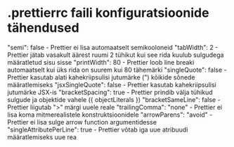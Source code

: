 # .prettierrc faili konfiguratsioonide tähendused

"semi": false - Prettier ei lisa automaatselt semikooloneid
"tabWidth": 2 - Prettier jätab vasakult äärest ruumi 2 tühikut kui see rida kuulub sulgudega määratletud sisu sisse
"printWidth": 80 - Prettier loob line breaki automaatselt kui üks rida on suurem kui 80 tähemärki
"singleQuote": false - Prettier kasutab alati kahekriipsulisi jutumärke (") kõikide sõnede määratlemiseks
"jsxSingleQuote": false - Prettier kasutab kahekriipsulisi jutumärke JSX-is
"bracketSpacing": true - Prettier prindib välja tühikud sulgude ja objektide vahele ({ objectLiterals })
"bracketSameLine": false - Prettier liigutab ">" märgi uuele reale
"trailingComma": "none" - Prettier ei lisa koma mitmerealistele konstruktsioonidele
"arrowParens": "avoid" - Prettier ei lisa sulge arrow function argumentidesse
"singleAttributePerLine": true - Prettier võtab iga uue atribuudi määratlemiseks uue rea
